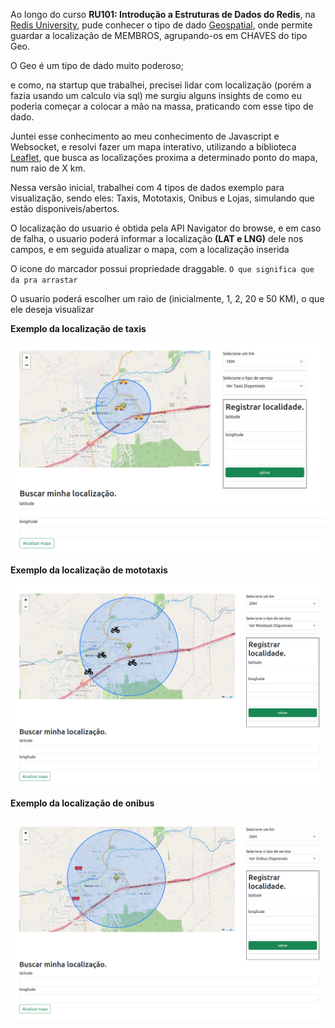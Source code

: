 

Ao longo do curso **RU101: Introdução a Estruturas de Dados do Redis**, na [Redis University](https://university.redis.com), 
pude conhecer o tipo de dado [Geospatial](https://redis.io/docs/data-types/geospatial/), onde permite guardar a localização de MEMBROS, agrupando-os em CHAVES do tipo Geo.

O Geo é um tipo de dado muito poderoso;

e como, na startup que trabalhei, precisei lidar com localização (porém a fazia usando um calculo via sql)
me surgiu alguns insights de como eu poderia começar a colocar a mão na massa, praticando com esse tipo de dado.

Juntei esse conhecimento ao meu conhecimento de Javascript e Websocket, e resolvi fazer um mapa interativo, utilizando a biblioteca [Leaflet](https://leafletjs.com/), que busca as localizações proxima a determinado ponto do mapa, num raio de X km.

Nessa versão inicial, trabalhei com 4 tipos de dados exemplo para visualização, sendo eles: Taxis, Mototaxis, Onibus e Lojas, simulando que estão disponiveis/abertos.

O localização do usuario é obtida pela API Navigator do browse, e em caso de falha, o usuario poderá informar a localização **(LAT e LNG)** dele nos campos, e em seguida atualizar o mapa, com a localização inserida

O icone do marcador possui propriedade draggable. `O que significa que da pra arrastar`

O usuario poderá escolher um raio de (inicialmente, 1, 2, 20 e 50 KM), 
o que ele deseja visualizar

**Exemplo da localização de taxis**

![Mapa de onibus](./images/map-taxis.png "a title")

**Exemplo da localização de mototaxis**

![Mapa de onibus](./images/map-mototaxis.png "a title")

**Exemplo da localização de onibus**

![Mapa de onibus](./images/map-buses.png "a title")